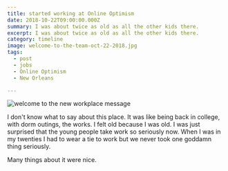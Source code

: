 ```yaml
---
title: started working at Online Optimism
date: 2018-10-22T09:00:00.000Z
summary: I was about twice as old as all the other kids there.
excerpt: I was about twice as old as all the other kids there.
category: timeline
image: welcome-to-the-team-oct-22-2018.jpg
tags:
  - post 
  - jobs
  - Online Optimism
  - New Orleans

---
```


![welcome to the new workplace message](/static/img/timeline/welcome-to-the-team-oct-22-2018.jpg "welcome to the new workplace message")

I don't know what to say about this place. It was like being back in college, with dorm outings, the works. I felt old because I was old. I was just surprised that the young people take work so seriously now. When I was in my twenties I had to wear a tie to work but we never took one goddamn thing seriously.

Many things about it were nice.